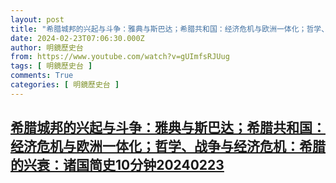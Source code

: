 ```yaml
---
layout: post
title: "希腊城邦的兴起与斗争：雅典与斯巴达；希腊共和国：经济危机与欧洲一体化；哲学、战争与经济危机：希腊的兴衰：诸国简史10分钟20240223"
date: 2024-02-23T07:06:30.000Z
author: 明鏡歷史台
from: https://www.youtube.com/watch?v=gUImfsRJUug
tags: [ 明鏡歷史台 ]
comments: True
categories: [ 明鏡歷史台 ]
---
```

<!--1708671990000-->
[希腊城邦的兴起与斗争：雅典与斯巴达；希腊共和国：经济危机与欧洲一体化；哲学、战争与经济危机：希腊的兴衰：诸国简史10分钟20240223](https://www.youtube.com/watch?v=gUImfsRJUug)
------

<div>

</div>
